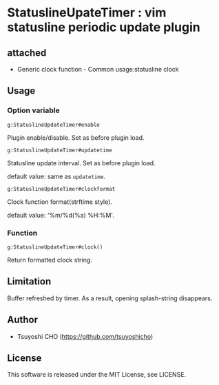 # StatuslineUpateTimer : vim statusline periodic update plugin

## attached
- Generic clock function - Common usage:statusline clock

## Usage

### Option variable

```vim
g:StatuslineUpdateTimer#enable
```

Plugin enable/disable.
Set as before plugin load.

```vim
g:StatuslineUpdateTimer#updatetime
```

Statusline update interval.
Set as before plugin load.

default value: same as `updatetime`.

```vim
g:StatuslineUpdateTimer#clockformat
```

Clock function format(strftime style).

default value: '%m/%d(%a) %H:%M'.

### Function
```vim
g:StatuslineUpdateTimer#clock()
```

Return formatted clock string.

## Limitation

Buffer refreshed by timer.
As a result, opening splash-string disappears.

## Author
- Tsuyoshi CHO (https://github.com/tsuyoshicho)

## License
This software is released under the MIT License, see LICENSE.

